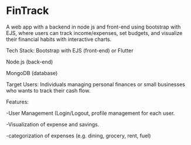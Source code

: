 # FinTrack
A web app with a backend in node js and front-end using bootstrap with EJS, where users can track income/expenses, set budgets, and visualize their financial habits with interactive charts.

Tech Stack: Bootstrap with EJS (front-end) or Flutter

Node.js (back-end) 

MongoDB (database) 

Target Users: Individuals managing personal finances or small businesses who wants to track their cash flow. 

Features: 

-User Management (Login/Logout, profile management for each user. 

-Visualization of expense and savings. 

-categorization of expenses (e.g. dining, grocery, rent, fuel) 
